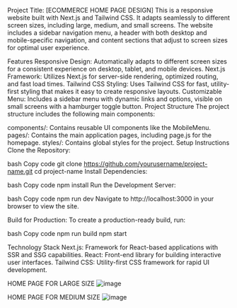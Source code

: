 Project Title: [ECOMMERCE HOME PAGE DESIGN]
This is a responsive website built with Next.js and Tailwind CSS. It adapts seamlessly to different screen sizes, including large, medium, and small screens. The website includes a sidebar navigation menu, a header with both desktop and mobile-specific navigation, and content sections that adjust to screen sizes for optimal user experience.

Features
Responsive Design: Automatically adapts to different screen sizes for a consistent experience on desktop, tablet, and mobile devices.
Next.js Framework: Utilizes Next.js for server-side rendering, optimized routing, and fast load times.
Tailwind CSS Styling: Uses Tailwind CSS for fast, utility-first styling that makes it easy to create responsive layouts.
Customizable Menu: Includes a sidebar menu with dynamic links and options, visible on small screens with a hamburger toggle button.
Project Structure
The project structure includes the following main components:

components/: Contains reusable UI components like the MobileMenu.
pages/: Contains the main application pages, including page.js for the homepage.
styles/: Contains global styles for the project.
Setup Instructions
Clone the Repository:

bash
Copy code
git clone https://github.com/yourusername/project-name.git
cd project-name
Install Dependencies:

bash
Copy code
npm install
Run the Development Server:

bash
Copy code
npm run dev
Navigate to http://localhost:3000 in your browser to view the site.

Build for Production: To create a production-ready build, run:

bash
Copy code
npm run build
npm start

Technology Stack
Next.js: Framework for React-based applications with SSR and SSG capabilities.
React: Front-end library for building interactive user interfaces.
Tailwind CSS: Utility-first CSS framework for rapid UI development.

HOME PAGE FOR LARGE SIZE
![image](https://github.com/user-attachments/assets/0cd4b73c-e7b7-4059-b5fe-adb7687d09b4)

HOME PAGE FOR MEDIUM SIZE
![image](https://github.com/user-attachments/assets/6aebdea5-eb30-4ca2-b1ae-a0de900af311)
